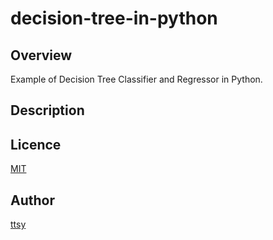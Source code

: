 decision-tree-in-python
====

## Overview
Example of Decision Tree Classifier and Regressor in Python.

## Description

## Licence
[MIT](http://opensource.org/licenses/MIT)

## Author
[ttsy](https://github.com/fisproject)

